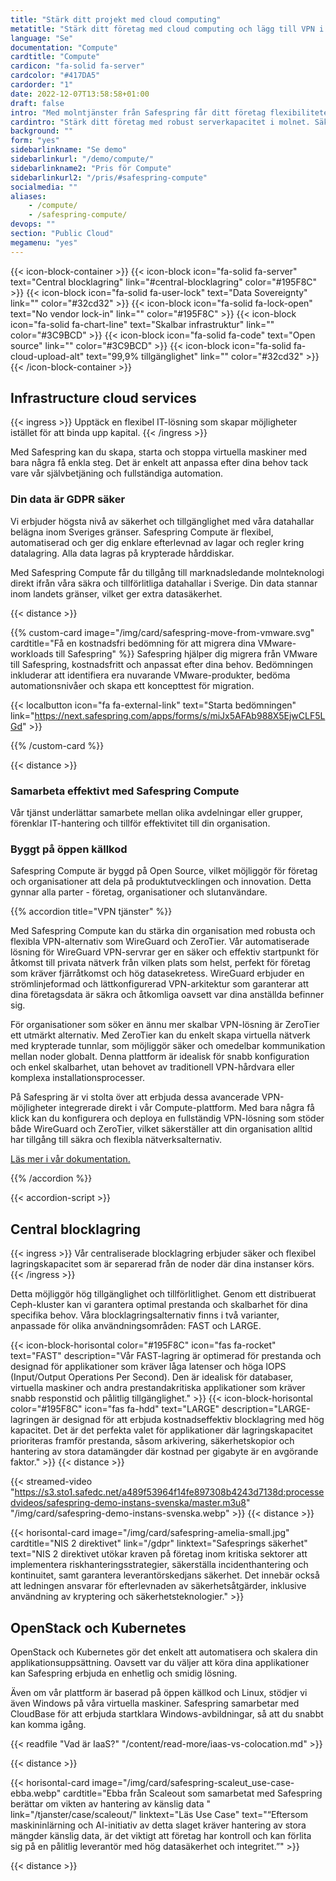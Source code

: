 ```yaml
---
title: "Stärk ditt projekt med cloud computing"
metatitle: "Stärk ditt företag med cloud computing och lägg till VPN i Safespring"
language: "Se"
documentation: "Compute"
cardtitle: "Compute"
cardicon: "fa-solid fa-server"
cardcolor: "#417DA5"
cardorder: "1"
date: 2022-12-07T13:58:58+01:00
draft: false
intro: "Med molntjänster från Safespring får ditt företag flexibiliteten att anpassa IT-infrastrukturen efter era behov. Allt från säkra datahallar i Sverige."
cardintro: "Stärk ditt företag med robust serverkapacitet i molnet. Säker, svensk IaaS."
background: ""
form: "yes"
sidebarlinkname: "Se demo"
sidebarlinkurl: "/demo/compute/"
sidebarlinkname2: "Pris för Compute"
sidebarlinkurl2: "/pris/#safespring-compute"
socialmedia: ""
aliases:
    - /compute/
    - /safespring-compute/
devops: ""
section: "Public Cloud"
megamenu: "yes"
---
```


{{< icon-block-container >}}
    {{< icon-block icon="fa-solid fa-server" text="Central blocklagring" link="#central-blocklagring" color="#195F8C" >}}
    {{< icon-block icon="fa-solid fa-user-lock" text="Data Sovereignty" link="" color="#32cd32" >}}
    {{< icon-block icon="fa-solid fa-lock-open" text="No vendor lock-in" link="" color="#195F8C" >}}
    {{< icon-block icon="fa-solid fa-chart-line" text="Skalbar infrastruktur" link="" color="#3C9BCD" >}}
    {{< icon-block icon="fa-solid fa-code" text="Open source" link="" color="#3C9BCD" >}}
    {{< icon-block icon="fa-solid fa-cloud-upload-alt" text="99,9% tillgänglighet" link="" color="#32cd32" >}}
{{< /icon-block-container >}}


## Infrastructure cloud services

{{< ingress >}}
Upptäck en flexibel IT-lösning som skapar möjligheter istället för att binda upp kapital.
{{< /ingress >}}

Med Safespring kan du skapa, starta och stoppa virtuella maskiner med bara några få enkla steg. Det är enkelt att anpassa efter dina behov tack vare vår självbetjäning och fullständiga automation.

### Din data är GDPR säker

Vi erbjuder högsta nivå av säkerhet och tillgänglighet med våra datahallar belägna inom Sveriges gränser. Safespring Compute är flexibel, automatiserad och ger dig enklare efterlevnad av lagar och regler kring datalagring. Alla data lagras på krypterade hårddiskar.

Med Safespring Compute får du tillgång till marknadsledande molnteknologi direkt ifrån våra säkra och tillförlitliga datahallar i Sverige. Din data stannar inom landets gränser, vilket ger extra datasäkerhet.

{{< distance >}}

{{% custom-card image="/img/card/safespring-move-from-vmware.svg" cardtitle="Få en kostnadsfri bedömning för att migrera dina VMware-workloads till Safespring" %}}
Safespring hjälper dig migrera från VMware till Safespring, kostnadsfritt och anpassat efter dina behov. Bedömningen inkluderar att identifiera era nuvarande VMware-produkter, bedöma automationsnivåer och skapa ett koncepttest för migration.

{{< localbutton icon="fa fa-external-link" text="Starta bedömningen" link="https://next.safespring.com/apps/forms/s/miJx5AFAb988X5EjwCLF5LGd" >}}

{{% /custom-card %}}

{{< distance >}}

### Samarbeta effektivt med Safespring Compute
Vår tjänst underlättar samarbete mellan olika avdelningar eller grupper, förenklar IT-hantering och tillför effektivitet till din organisation.


### Byggt på öppen källkod
Safespring Compute är byggd på Open Source, vilket möjliggör för företag och organisationer att dela på produktutvecklingen och innovation. Detta gynnar alla parter - företag, organisationer och slutanvändare.

{{% accordion title="VPN tjänster" %}}

Med Safespring Compute kan du stärka din organisation med robusta och flexibla VPN-alternativ som WireGuard och ZeroTier. Vår automatiserade lösning för WireGuard VPN-servrar ger en säker och effektiv startpunkt för åtkomst till privata nätverk från vilken plats som helst, perfekt för företag som kräver fjärråtkomst och hög datasekretess. WireGuard erbjuder en strömlinjeformad och lättkonfigurerad VPN-arkitektur som garanterar att dina företagsdata är säkra och åtkomliga oavsett var dina anställda befinner sig.

För organisationer som söker en ännu mer skalbar VPN-lösning är ZeroTier ett utmärkt alternativ. Med ZeroTier kan du enkelt skapa virtuella nätverk med krypterade tunnlar, som möjliggör säker och omedelbar kommunikation mellan noder globalt. Denna plattform är idealisk för snabb konfiguration och enkel skalbarhet, utan behovet av traditionell VPN-hårdvara eller komplexa installationsprocesser.

På Safespring är vi stolta över att erbjuda dessa avancerade VPN-möjligheter integrerade direkt i vår Compute-plattform. Med bara några få klick kan du konfigurera och deploya en fullständig VPN-lösning som stöder både WireGuard och ZeroTier, vilket säkerställer att din organisation alltid har tillgång till säkra och flexibla nätverksalternativ.

[Läs mer i vår dokumentation. ](https://docs.safespring.com/new/vpn)

{{% /accordion %}}

{{< accordion-script >}}

## Central blocklagring

{{< ingress >}}
Vår centraliserade blocklagring erbjuder säker och flexibel lagringskapacitet som är separerad från de noder där dina instanser körs. 
{{< /ingress >}}

Detta möjliggör hög tillgänglighet och tillförlitlighet. Genom ett distribuerat Ceph-kluster kan vi garantera optimal prestanda och skalbarhet för dina specifika behov. Våra blocklagringsalternativ finns i två varianter, anpassade för olika användnings­områden: FAST och LARGE.

{{< icon-block-horisontal color="#195F8C" icon="fas fa-rocket" text="FAST" description="Vår FAST-lagring är optimerad för prestanda och designad för applikationer som kräver låga latenser och höga IOPS (Input/Output Operations Per Second). Den är idealisk för databaser, virtuella maskiner och andra prestandakritiska applikationer som kräver snabb responstid och pålitlig tillgänglighet." >}}
{{< icon-block-horisontal color="#195F8C" icon="fas fa-hdd" text="LARGE" description="LARGE-lagringen är designad för att erbjuda kostnadseffektiv blocklagring med hög kapacitet. Det är det perfekta valet för applikationer där lagringskapacitet prioriteras framför prestanda, såsom arkivering, säkerhetskopior och hantering av stora datamängder där kostnad per gigabyte är en avgörande faktor." >}}
{{< distance >}}

{{< streamed-video "https://s3.sto1.safedc.net/a489f53964f14fe897308b4243d7138d:processedvideos/safespring-demo-instans-svenska/master.m3u8" "/img/card/safespring-demo-instans-svenska.webp" >}}
{{< distance >}}

{{< horisontal-card image="/img/card/safespring-amelia-small.jpg" cardtitle="NIS 2 direktivet" link="/gdpr" linktext="Safesprings säkerhet" text="NIS 2 direktivet utökar kraven på företag inom kritiska sektorer att implementera riskhanteringsstrategier, säkerställa incidenthantering och kontinuitet, samt garantera leverantörskedjans säkerhet. Det innebär också att ledningen ansvarar för efterlevnaden av säkerhetsåtgärder, inklusive användning av kryptering och säkerhetsteknologier." >}}


## OpenStack och Kubernetes
OpenStack och Kubernetes gör det enkelt att automatisera och skalera din applikationsuppsättning. Oavsett var du väljer att köra dina applikationer kan Safespring erbjuda en enhetlig och smidig lösning.

Även om vår plattform är baserad på öppen källkod och Linux, stödjer vi även Windows på våra virtuella maskiner. Safespring samarbetar med CloudBase för att erbjuda startklara Windows-avbildningar, så att du snabbt kan komma igång.

{{< readfile "Vad är IaaS?" "/content/read-more/iaas-vs-colocation.md" >}}


{{< distance >}}

{{< horisontal-card image="/img/card/safespring-scaleut_use-case-ebba.webp" cardtitle="Ebba från Scaleout som samarbetat med Safespring berättar om vikten av hantering av känslig data " link="/tjanster/case/scaleout/" linktext="Läs Use Case" text="“Eftersom maskininlärning och AI-initiativ av detta slaget kräver hantering av stora mängder känslig data, är det viktigt att företag har kontroll och kan förlita sig på en pålitlig leverantör med hög datasäkerhet och integritet.”" >}}

{{< distance >}}



